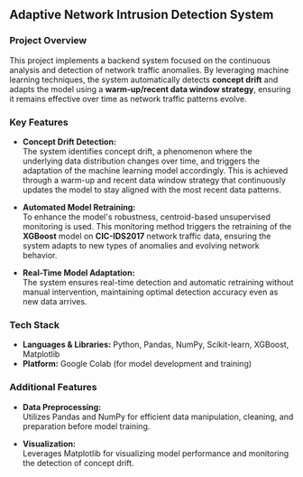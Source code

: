 ## Adaptive Network Intrusion Detection System

### Project Overview
This project implements a backend system focused on the continuous analysis and detection of network traffic anomalies. By leveraging machine learning techniques, the system automatically detects **concept drift** and adapts the model using a **warm-up/recent data window strategy**, ensuring it remains effective over time as network traffic patterns evolve.

### Key Features
- **Concept Drift Detection:**  
  The system identifies concept drift, a phenomenon where the underlying data distribution changes over time, and triggers the adaptation of the machine learning model accordingly. This is achieved through a warm-up and recent data window strategy that continuously updates the model to stay aligned with the most recent data patterns.

- **Automated Model Retraining:**  
  To enhance the model's robustness, centroid-based unsupervised monitoring is used. This monitoring method triggers the retraining of the **XGBoost** model on **CIC-IDS2017** network traffic data, ensuring the system adapts to new types of anomalies and evolving network behavior.

- **Real-Time Model Adaptation:**  
  The system ensures real-time detection and automatic retraining without manual intervention, maintaining optimal detection accuracy even as new data arrives.

### Tech Stack
- **Languages & Libraries:** Python, Pandas, NumPy, Scikit-learn, XGBoost, Matplotlib  
- **Platform:** Google Colab (for model development and training)

### Additional Features
- **Data Preprocessing:**  
  Utilizes Pandas and NumPy for efficient data manipulation, cleaning, and preparation before model training.
  
- **Visualization:**  
  Leverages Matplotlib for visualizing model performance and monitoring the detection of concept drift.
